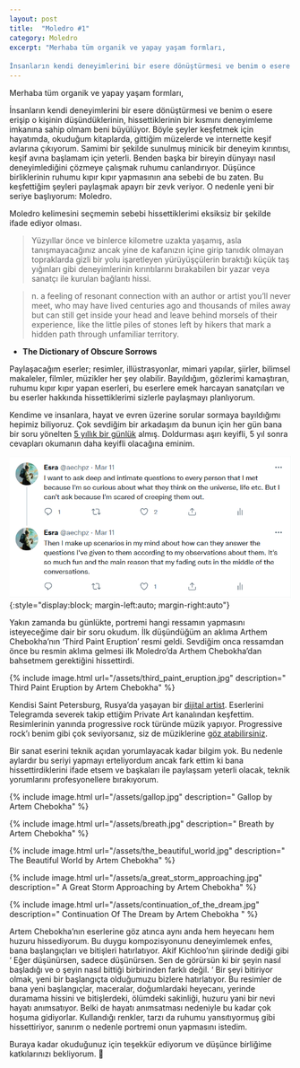 ```yaml
---
layout: post
title:  "Moledro #1"
category: Moledro
excerpt: "Merhaba tüm organik ve yapay yaşam formları,

İnsanların kendi deneyimlerini bir esere dönüştürmesi ve benim o esere erişip o kişinin düşündüklerinin, hissettiklerinin bir kısmını deneyimleme imkanına sahip olmam beni büyülüyor."
---
```


Merhaba tüm organik ve yapay yaşam formları,

İnsanların kendi deneyimlerini bir esere dönüştürmesi ve benim o esere erişip o kişinin düşündüklerinin, hissettiklerinin bir kısmını deneyimleme imkanına sahip olmam beni büyülüyor. Böyle şeyler keşfetmek için hayatımda, okuduğum kitaplarda, gittiğim müzelerde ve internette keşif avlarına çıkıyorum. Samimi bir şekilde sunulmuş minicik bir deneyim kırıntısı, keşif avına başlamam için yeterli. Benden başka bir bireyin dünyayı nasıl deneyimlediğini çözmeye çalışmak ruhumu canlandırıyor. Düşünce birliklerinin ruhumu kıpır kıpır yapmasının ana sebebi de bu zaten. Bu keşfettiğim şeyleri paylaşmak apayrı bir zevk veriyor. O nedenle yeni bir seriye başlıyorum: Moledro.

Moledro kelimesini seçmemin sebebi hissettiklerimi eksiksiz bir şekilde ifade ediyor olması.

>    Yüzyıllar önce ve binlerce kilometre uzakta yaşamış, asla tanışmayacağınız ancak yine de kafanızın içine girip tanıdık olmayan topraklarda gizli bir yolu işaretleyen yürüyüşçülerin bıraktığı küçük taş yığınları gibi deneyimlerinin kırıntılarını bırakabilen bir yazar veya sanatçı ile kurulan bağlantı hissi.

> n. a feeling of resonant connection with an author or artist you’ll never meet, who may have lived centuries ago and thousands of miles away but can still get inside your head and leave behind morsels of their experience, like the little piles of stones left by hikers that mark a hidden path through unfamiliar territory.
   - **The Dictionary of Obscure Sorrows**

Paylaşacağım eserler; resimler, illüstrasyonlar, mimari yapılar, şiirler, bilimsel makaleler, filmler, müzikler her şey olabilir. Bayıldığım, gözlerimi kamaştıran, ruhumu kıpır kıpır yapan eserleri, bu eserlere emek harcayan sanatçıları ve bu eserler hakkında hissettiklerimi sizlerle paylaşmayı planlıyorum.

Kendime ve insanlara, hayat ve evren üzerine sorular sormaya bayıldığımı hepimiz biliyoruz. Çok sevdiğim bir arkadaşım da bunun için her gün bana bir soru yönelten [5 yıllık bir günlük](https://www.bkmkitap.com/her-gune-bir-soru-5-yillik-gunluk) almış. Doldurması aşırı keyifli, 5 yıl sonra cevapları okumanın daha keyifli olacağına eminim.

![Twitter](/assets/twitter.png){:style="display:block; margin-left:auto; margin-right:auto"}

Yakın zamanda bu günlükte, portremi hangi ressamın yapmasını isteyeceğime dair bir soru okudum. İlk düşündüğüm an aklıma Arthem Chebokha’nın ‘Third Paint Eruption’ resmi geldi. Sevdiğim onca ressamdan önce bu resmin aklıma gelmesi ilk Moledro’da Arthem Chebokha’dan bahsetmem gerektiğini hissettirdi.

{% include image.html url="/assets/third_paint_eruption.jpg" description=" Third Paint Eruption by Artem Chebokha" %}

Kendisi Saint Petersburg, Rusya’da yaşayan bir [dijital artist](https://www.artstation.com/rhads). Eserlerini Telegramda severek takip ettiğim Private Art kanalından keşfettim. Resimlerinin yanında progressive rock türünde müzik yapıyor. Progressive rock’ı benim gibi çok seviyorsanız, siz de müziklerine [göz atabilirsiniz](https://open.spotify.com/artist/4PObL26yqVR8NjbRGaLeLd?si=o0tvc7EMS_i7RfaWfe8YZQ&dl_branch=1).

Bir sanat eserini teknik açıdan yorumlayacak kadar bilgim yok. Bu nedenle aylardır bu seriyi yapmayı erteliyordum ancak fark ettim ki bana hissettirdiklerini ifade etsem ve başkaları ile paylaşsam yeterli olacak, teknik yorumlarını profesyonellere bırakıyorum.

{% include image.html url="/assets/gallop.jpg" description=" Gallop by Artem Chebokha" %}

{% include image.html url="/assets/breath.jpg" description=" Breath by Artem Chebokha" %}

{% include image.html url="/assets/the_beautiful_world.jpg" description=" The Beautiful World by Artem Chebokha" %}

{% include image.html url="/assets/a_great_storm_approaching.jpg" description=" A Great Storm Approaching by Artem Chebokha" %}

{% include image.html url="/assets/continuation_of_the_dream.jpg" description=" Continuation Of The Dream by Artem Chebokha " %}

Artem Chebokha’nın eserlerine göz atınca aynı anda hem heyecanı hem huzuru hissediyorum. Bu duygu kompozisyonunu deneyimlemek enfes, bana başlangıçları ve bitişleri hatırlatıyor. Akif Kichloo’nın şiirinde dediği gibi ‘ Eğer düşünürsen, sadece düşünürsen. Sen de görürsün ki bir şeyin nasıl başladığı ve o şeyin nasıl bittiği birbirinden farklı değil. ‘ Bir şeyi bitiriyor olmak, yeni bir başlangıçta olduğumuzu bizlere hatırlatıyor. Bu resimler de bana yeni başlangıçlar, maceralar, doğumlardaki heyecanı, yerinde duramama hissini ve bitişlerdeki, ölümdeki sakinliği, huzuru yani bir nevi hayatı anımsatıyor. Belki de hayatı anımsatması nedeniyle bu kadar çok hoşuma gidiyorlar. Kullandığı renkler, tarzı da ruhumu yansıtıyormuş gibi hissettiriyor, sanırım o nedenle portremi onun yapmasını istedim.

Buraya kadar okuduğunuz için teşekkür ediyorum ve düşünce birliğime katkılarınızı bekliyorum. 🖖
